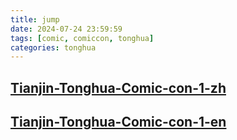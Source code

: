 ```yaml
---
title: jump
date: 2024-07-24 23:59:59
tags: [comic, comiccon, tonghua]
categories: tonghua
---
```

[Tianjin-Tonghua-Comic-con-1-zh](https:czxieddan.top/project/pothers/comiccon/tonghua/tonghua1/tonghua/zh/index.html)
---
[Tianjin-Tonghua-Comic-con-1-en](https:czxieddan.top/project/pothers/comiccon/tonghua/tonghua1/tonghua/en/index.html)
---
